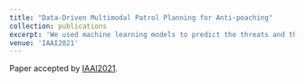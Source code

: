 ```yaml
---
title: "Data-Driven Multimodal Patrol Planning for Anti-poaching"
collection: publications
excerpt: 'We used machine learning models to predict the threats and then use a novel mixed-integer linear programming to plan the route in a mix of driving and walking patrols.'
venue: 'IAAI2021'
---
```

Paper accepted by [IAAI2021](https://ojs.aaai.org/index.php/AAAI/article/view/17792).
